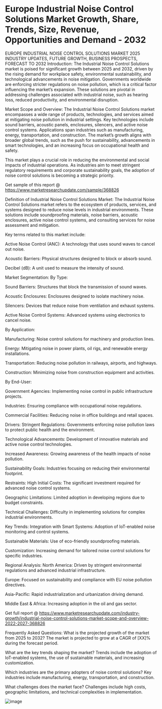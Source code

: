 # Europe Industrial Noise Control Solutions Market Growth, Share, Trends, Size, Revenue, Opportunities and Demand - 2032
EUROPE INDUSTRIAL NOISE CONTROL SOLUTIONS MARKET 2025 INDUSTRY UPDATES, FUTURE GROWTH, BUSINESS PROSPECTS, FORECAST TO 2032
Introduction:
The Industrial Noise Control Solutions market is poised for significant growth between 2025 and 2032, driven by the rising demand for workplace safety, environmental sustainability, and technological advancements in noise mitigation. Governments worldwide are enforcing stricter regulations on noise pollution, which is a critical factor influencing the market’s expansion. These solutions are pivotal in addressing challenges associated with industrial noise, such as hearing loss, reduced productivity, and environmental disruption.

Market Scope and Overview:
The Industrial Noise Control Solutions market encompasses a wide range of products, technologies, and services aimed at mitigating noise pollution in industrial settings. Key technologies include sound barriers, acoustic panels, enclosures, silencers, and active noise control systems. Applications span industries such as manufacturing, energy, transportation, and construction. The market’s growth aligns with broader global trends, such as the push for sustainability, advancements in smart technologies, and an increasing focus on occupational health and safety.

This market plays a crucial role in reducing the environmental and social impacts of industrial operations. As industries aim to meet stringent regulatory requirements and corporate sustainability goals, the adoption of noise control solutions is becoming a strategic priority.

Get sample of this report @ https://www.marketresearchupdate.com/sample/368826 

Definition of Industrial Noise Control Solutions Market:
The Industrial Noise Control Solutions market refers to the ecosystem of products, services, and systems designed to reduce noise levels in industrial environments. These solutions include soundproofing materials, noise barriers, acoustic enclosures, active noise control systems, and consulting services for noise assessment and mitigation.

Key terms related to this market include:

Active Noise Control (ANC): A technology that uses sound waves to cancel out noise.

Acoustic Barriers: Physical structures designed to block or absorb sound.

Decibel (dB): A unit used to measure the intensity of sound.

Market Segmentation:
By Type:

Sound Barriers: Structures that block the transmission of sound waves.

Acoustic Enclosures: Enclosures designed to isolate machinery noise.

Silencers: Devices that reduce noise from ventilation and exhaust systems.

Active Noise Control Systems: Advanced systems using electronics to cancel noise.

By Application:

Manufacturing: Noise control solutions for machinery and production lines.

Energy: Mitigating noise in power plants, oil rigs, and renewable energy installations.

Transportation: Reducing noise pollution in railways, airports, and highways.

Construction: Minimizing noise from construction equipment and activities.

By End-User:

Government Agencies: Implementing noise control in public infrastructure projects.

Industries: Ensuring compliance with occupational noise regulations.

Commercial Facilities: Reducing noise in office buildings and retail spaces.

Drivers:
Stringent Regulations: Governments enforcing noise pollution laws to protect public health and the environment.

Technological Advancements: Development of innovative materials and active noise control technologies.

Increased Awareness: Growing awareness of the health impacts of noise pollution.

Sustainability Goals: Industries focusing on reducing their environmental footprint.

Restraints:
High Initial Costs: The significant investment required for advanced noise control systems.

Geographic Limitations: Limited adoption in developing regions due to budget constraints.

Technical Challenges: Difficulty in implementing solutions for complex industrial environments.

Key Trends:
Integration with Smart Systems: Adoption of IoT-enabled noise monitoring and control systems.

Sustainable Materials: Use of eco-friendly soundproofing materials.

Customization: Increasing demand for tailored noise control solutions for specific industries.

Regional Analysis:
North America: Driven by stringent environmental regulations and advanced industrial infrastructure.

Europe: Focused on sustainability and compliance with EU noise pollution directives.

Asia-Pacific: Rapid industrialization and urbanization driving demand.

Middle East & Africa: Increasing adoption in the oil and gas sector.

Get full report @ https://www.marketresearchupdate.com/industry-growth/industrial-noise-control-solutions-market-scope-and-overview-2022-2027-368826 

Frequently Asked Questions:
What is the projected growth of the market from 2025 to 2032? The market is projected to grow at a CAGR of [XX]% during the forecast period.

What are the key trends shaping the market? Trends include the adoption of IoT-enabled systems, the use of sustainable materials, and increasing customization.

Which industries are the primary adopters of noise control solutions? Key industries include manufacturing, energy, transportation, and construction.

What challenges does the market face? Challenges include high costs, geographic limitations, and technical complexities in implementation.

![image](https://github.com/user-attachments/assets/25675bc9-cd2a-4f0e-8da9-a6d30b38d44d)
